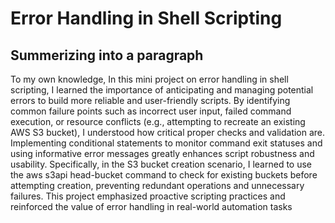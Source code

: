 # Error Handling in Shell Scripting

## Summerizing into a paragraph

To my own knowledge, In this mini project on error handling in shell scripting, I learned the importance of anticipating and managing potential errors to build more reliable and user-friendly scripts. By identifying common failure points such as incorrect user input, failed command execution, or resource conflicts (e.g., attempting to recreate an existing AWS S3 bucket), I understood how critical proper checks and validation are. Implementing conditional statements to monitor command exit statuses and using informative error messages greatly enhances script robustness and usability. Specifically, in the S3 bucket creation scenario, I learned to use the aws s3api head-bucket command to check for existing buckets before attempting creation, preventing redundant operations and unnecessary failures. This project emphasized proactive scripting practices and reinforced the value of error handling in real-world automation tasks